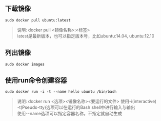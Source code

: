 ## 下载镜像
```shell
sudo docker pull ubuntu:latest
```
> 说明: docker pull &lt;镜像名称&gt;:&lt;标签&gt;   
> latest是最新版本，也可以指定版本号，比如ubuntu:14.04, ubuntu:12.10

## 列出镜像
```shell
sudo docker images
```

## 使用run命令创建容器
```shell
sudo docker run -i -t --name hello ubuntu /bin/bash
```
> 说明: docker run &lt;选项&gt;&lt;镜像名称&gt;&lt;要运行的文件&gt;
> 使用-i(interactive) -t(Pseudo-tty)选项可以在运行的Bash shell中进行输入与输出   
> 使用--name选项可以指定容器名称。不指定就自动生成   
